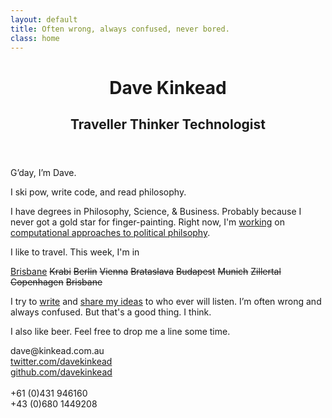 ```yaml
---
layout: default
title: Often wrong, always confused, never bored.
class: home
---
```


<header>
  <div class="content container">
    <h1>Dave Kinkead</h1>
    <h2><span>Traveller</span> <span>Thinker</span> <span>Technologist</span></h2>
  </div>
  <div class="overlay"></div>
</header>


<section class="content">

  <p>G’day, I’m Dave.</p>

  <p>I ski pow, write code, and read philosophy.</p>

  <p>I have degrees in Philosophy, Science, &amp; Business.  Probably because I never got a gold star for finger-painting.  Right now, I'm <a href="projects">working</a> on <a href="https://github.com/davekinkead/modelling-the-boundary-problem/" target="_blank">computational approaches to political philsophy</a>.</p>

  <p>I like to travel. This week, I'm in 

  <a href="#">Brisbane</a>
  <strike>Krabi</strike> 
  <strike>Berlin</strike> 
  <strike>Vienna</strike> 
  <strike>Brataslava</strike> 
  <strike>Budapest</strike> 
  <strike>Munich</strike> 
  <strike>Zillertal</strike> 
  <strike>Copenhagen</strike> 
  <strike>Brisbane</strike> 
  </p>

  <p>I try to <a href="thoughts/">write</a> and <a href="talks/">share my ideas</a> to who ever will listen.  I’m often wrong and always confused.  But that's a good thing. I think.</p>

  <p>I also like beer.  Feel free to drop me a line some time.</p>

  <p>dave@kinkead.com.au <br />
  <a href="https://twitter.com/davekinkead">twitter.com/davekinkead</a>   <br />
  <a href="https://github.com/davekinkead">github.com/davekinkead</a>   <br />
 <br />
  +61 (0)431 946160   <br />
  +43 (0)680 1449208   <br />
  </p>
</section>

